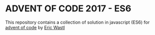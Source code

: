 # ADVENT OF CODE 2017 - ES6

This repository contains a collection of solution in javascript (ES6) for
[advent of code](https://adventofcode.com/) by [Eric Wastl](https://twitter.com/ericwastl)
